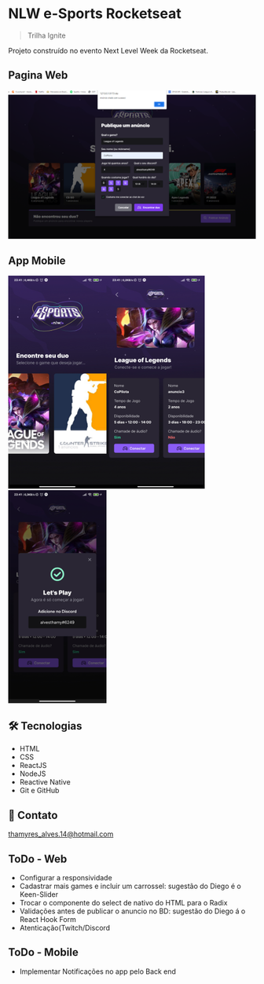 # NLW e-Sports Rocketseat

> Trilha Ignite

Projeto construído no evento Next Level Week da Rocketseat.

## Pagina Web
<img src="./assets/.github/PreviewWeb.PNG" alt="Web Page" width="900"/>

## App Mobile
<img src="./assets/.github/PreviewMobile1.jpeg" alt="HomePage Mobile" width="200"/><img src="./assets/.github/PreviewMobile2.jpeg" alt="Ads Pag Mobile" width="200"/><img src="./assets/.github/PreviewMobile3.jpeg" alt="Show Duo Page" width="200"/>



## 🛠 Tecnologias

- HTML
- CSS
- ReactJS
- NodeJS
- Reactive Native
- Git e GitHub

## 💬 Contato

thamyres_alves.14@hotmail.com

## ToDo - Web 
  
  - Configurar a responsividade
  - Cadastrar mais games e incluir um carrossel: sugestão do Diego é o Keen-Slider 
  - Trocar o componente do select de nativo do HTML para o Radix
  - Validações antes de publicar o anuncio no BD: sugestão do Diego á o React Hook Form 
  - Atenticação(Twitch/Discord

## ToDo - Mobile

  - Implementar Notificações no app pelo Back end
  
